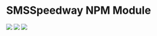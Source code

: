 # SMSSpeedway NPM Module
![](https://img.shields.io/npm/v/smsspeedway.svg?style=for-the-badge)    ![](https://img.shields.io/github/last-commit/data-runner/smsspeedway-npm/master.svg?style=for-the-badge)    ![](https://img.shields.io/github/license/data-runner/smsspeedway-npm.svg?style=for-the-badge)
